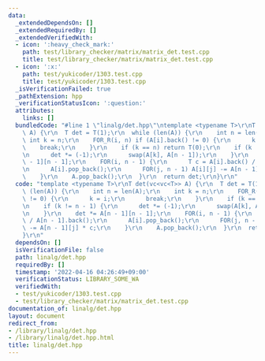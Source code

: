 ```yaml
---
data:
  _extendedDependsOn: []
  _extendedRequiredBy: []
  _extendedVerifiedWith:
  - icon: ':heavy_check_mark:'
    path: test/library_checker/matrix/matrix_det.test.cpp
    title: test/library_checker/matrix/matrix_det.test.cpp
  - icon: ':x:'
    path: test/yukicoder/1303.test.cpp
    title: test/yukicoder/1303.test.cpp
  _isVerificationFailed: true
  _pathExtension: hpp
  _verificationStatusIcon: ':question:'
  attributes:
    links: []
  bundledCode: "#line 1 \"linalg/det.hpp\"\ntemplate <typename T>\r\nT det(vc<vc<T>>\
    \ A) {\r\n  T det = T(1);\r\n  while (len(A)) {\r\n    int n = len(A);\r\n   \
    \ int k = n;\r\n    FOR_R(i, n) if (A[i].back() != 0) {\r\n      k = i;\r\n  \
    \    break;\r\n    }\r\n    if (k == n) return T(0);\r\n    if (k != n - 1) {\r\
    \n      det *= (-1);\r\n      swap(A[k], A[n - 1]);\r\n    }\r\n    det *= A[n\
    \ - 1][n - 1];\r\n    FOR(i, n - 1) {\r\n      T c = A[i].back() / A[n - 1].back();\r\
    \n      A[i].pop_back();\r\n      FOR(j, n - 1) A[i][j] -= A[n - 1][j] * c;\r\n\
    \    }\r\n    A.pop_back();\r\n  }\r\n  return det;\r\n}\r\n"
  code: "template <typename T>\r\nT det(vc<vc<T>> A) {\r\n  T det = T(1);\r\n  while\
    \ (len(A)) {\r\n    int n = len(A);\r\n    int k = n;\r\n    FOR_R(i, n) if (A[i].back()\
    \ != 0) {\r\n      k = i;\r\n      break;\r\n    }\r\n    if (k == n) return T(0);\r\
    \n    if (k != n - 1) {\r\n      det *= (-1);\r\n      swap(A[k], A[n - 1]);\r\
    \n    }\r\n    det *= A[n - 1][n - 1];\r\n    FOR(i, n - 1) {\r\n      T c = A[i].back()\
    \ / A[n - 1].back();\r\n      A[i].pop_back();\r\n      FOR(j, n - 1) A[i][j]\
    \ -= A[n - 1][j] * c;\r\n    }\r\n    A.pop_back();\r\n  }\r\n  return det;\r\n\
    }\r\n"
  dependsOn: []
  isVerificationFile: false
  path: linalg/det.hpp
  requiredBy: []
  timestamp: '2022-04-16 04:26:49+09:00'
  verificationStatus: LIBRARY_SOME_WA
  verifiedWith:
  - test/yukicoder/1303.test.cpp
  - test/library_checker/matrix/matrix_det.test.cpp
documentation_of: linalg/det.hpp
layout: document
redirect_from:
- /library/linalg/det.hpp
- /library/linalg/det.hpp.html
title: linalg/det.hpp
---
```

